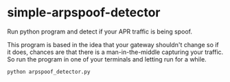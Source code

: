 # simple-arpspoof-detector
Run python program and detect if your APR traffic is being spoof.

This program is based in the idea that your gateway shouldn't change so if it does, chances are that there is a man-in-the-middle capturing your traffic. So run the program in one of your terminals and letting run for a while.

```
python arpspoof_detector.py
```

